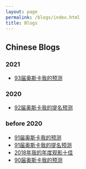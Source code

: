 ```yaml
---
layout: page
permalink: /blogs/index.html
title: Blogs
---
```


## Chinese Blogs


### 2021

- [93届奥斯卡我的预测](https://tiejin98.github.io/blogs/93oscar)<br>

### 2020

- [92届奥斯卡我的提名预测](https://tiejin98.github.io/blogs/92oscarno)<br>

### before 2020

- [91届奥斯卡我的预测](https://tiejin98.github.io/blogs/91oscar)<br>
- [91届奥斯卡我的提名预测](https://tiejin98.github.io/blogs/91oscarno)<br>
- [2018年我的年度观影十佳](https://tiejin98.github.io/blogs/18mo)<br>
- [90届奥斯卡我的预测](https://tiejin98.github.io/blogs/90oscar)<br>

<br>

<!-- ## Leave a Message

<br>

{% include disqus.html %} 

<br> -->

<!-- ## Web Star History

[Leave a star if you like it 🥰](https://github.com/GuangLun2000/GuangLun2000.github.io)

<iframe style="width:100%;height:auto;min-width:600px;min-height:400px;" src="https://star-history.com/embed?secret=Z2l0aHViX3BhdF8xMUFSVkxCRUEwRlRZMjQzb2pDZEs2X01kWFJ3V1BSTkdDV3pnREZNd2VTNmtUWDhlaWVWSzBhdXdzbTRhdzc0UlhXQzdJV1FDTGlrM204amMz#GuangLun2000/GuangLun2000.github.io&Date" frameBorder="0"></iframe> -->
